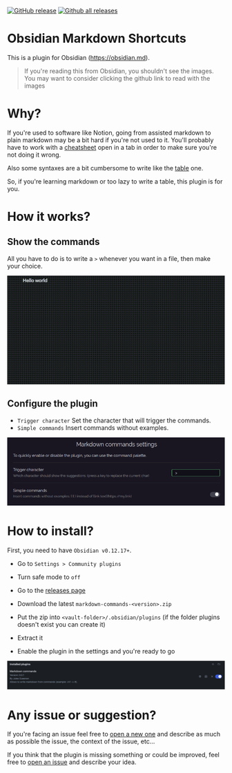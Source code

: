 [![GitHub release](https://img.shields.io/github/release/JulesGuesnon/obsidian-markdown-commands.svg)](https://GitHub.com/Naereen/StrapDown.js/releases/) [![Github all releases](https://img.shields.io/github/downloads/JulesGuesnon/obsidian-markdown-commands/total.svg)](https://GitHub.com/Naereen/StrapDown.js/releases/)

# Obsidian Markdown Shortcuts

This is a plugin for Obsidian (https://obsidian.md).

> If you're reading this from Obsidian, you shouldn't see the images. You may want to consider clicking the github link to read with the images

# Why?

If you're used to software like Notion, going from assisted markdown to plain markdown may be a bit hard if you're not used to it. You'll probably have to work with a [cheatsheet](https://www.markdownguide.org/cheat-sheet/) open in a tab in order to make sure you're not doing it wrong. <br/>

Also some syntaxes are a bit cumbersome to write like the [table](https://www.markdownguide.org/cheat-sheet/#extended-syntax) one.

So, if you're learning markdown or too lazy to write a table, this plugin is for you.

# How it works?

## Show the commands

All you have to do is to write a `>` whenever you want in a file, then make your choice.

![example.gif](./images/example.gif)

## Configure the plugin

-   `Trigger character` Set the character that will trigger the commands.
-   `Simple commands` Insert commands without examples.

![settings.png](./images/settings.png)

# How to install?

First, you need to have `Obsidian v0.12.17+`.

-   Go to `Settings > Community plugins`

-   Turn safe mode to `off`

-   Go to the [releases page](https://github.com/JulesGuesnon/obsidian-markdown-commands/releases)

-   Download the latest `markdown-commands-<version>.zip`

-   Put the zip into `<vault-folder>/.obsidian/plugins` (if the folder plugins doesn't exist you can create it)

-   Extract it

-   Enable the plugin in the settings and you're ready to go

![enable.png](./images/enable.png)

# Any issue or suggestion?

If you're facing an issue feel free to [open a new one](https://github.com/JulesGuesnon/obsidian-markdown-commands/issues/new) and describe as much as possible the issue, the context of the issue, etc...

If you think that the plugin is missing something or could be improved, feel free to [open an issue](https://github.com/JulesGuesnon/obsidian-markdown-commands/issues/new) and describe your idea.
